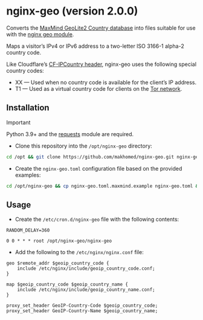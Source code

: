 # nginx-geo (version 2.0.0)

Converts the [MaxMind GeoLite2 Country database](https://dev.maxmind.com/geoip/geolite2-free-geolocation-data/) into files suitable for use with the [nginx geo module](https://nginx.org/en/docs/http/ngx_http_geo_module.html).

Maps a visitor’s IPv4 or IPv6 address to a two-letter ISO 3166-1 alpha-2 country code.

Like Cloudflare’s [CF-IPCountry header](https://developers.cloudflare.com/fundamentals/reference/http-headers/#cf-ipcountry), nginx-geo uses the following special country codes:

* XX — Used when no country code is available for the client’s IP address.
* T1 — Used as a virtual country code for clients on the [Tor network](https://www.torproject.org/).

## Installation

> [!IMPORTANT]
> Python 3.9+ and the [requests](https://requests.readthedocs.io/) module are required.

- Clone this repository into the `/opt/nginx-geo` directory:

```bash
cd /opt && git clone https://github.com/makhomed/nginx-geo.git nginx-geo
```

- Create the `nginx-geo.toml` configuration file based on the provided examples:

```bash
cd /opt/nginx-geo && cp nginx-geo.toml.maxmind.example nginx-geo.toml && vim nginx-geo.toml
```

## Usage

- Create the `/etc/cron.d/nginx-geo` file with the following contents:

```cron
RANDOM_DELAY=360

0 0 * * * root /opt/nginx-geo/nginx-geo
```

- Add the following to the `/etc/nginx/nginx.conf` file:

```nginx
geo $remote_addr $geoip_country_code {
    include /etc/nginx/include/geoip_country_code.conf;
}

map $geoip_country_code $geoip_country_name {
    include /etc/nginx/include/geoip_country_name.conf;
}

proxy_set_header GeoIP-Country-Code $geoip_country_code;
proxy_set_header GeoIP-Country-Name $geoip_country_name;
```

